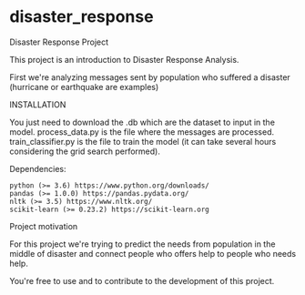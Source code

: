 # disaster_response
Disaster Response Project

This project is an introduction to Disaster Response Analysis.

First we're analyzing messages sent by population who suffered a disaster (hurricane or earthquake are examples)


INSTALLATION

You just need to download the .db which are the dataset to input in the model.
process_data.py is the file where the messages are processed.
train_classifier.py is the file to train the model (it can take several hours considering the grid search performed).

Dependencies:

    python (>= 3.6) https://www.python.org/downloads/
    pandas (>= 1.0.0) https://pandas.pydata.org/
    nltk (>= 3.5) https://www.nltk.org/
    scikit-learn (>= 0.23.2) https://scikit-learn.org

Project motivation

For this project we're trying to predict the needs from population in the middle of disaster and connect people who offers help to people who needs help.


You're free to use and to contribute to the development of this project.
